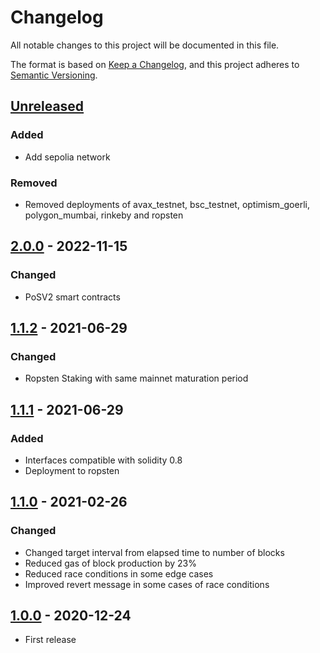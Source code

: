 # Changelog

All notable changes to this project will be documented in this file.

The format is based on [Keep a Changelog](https://keepachangelog.com/en/1.0.0/),
and this project adheres to [Semantic Versioning](https://semver.org/spec/v2.0.0.html).

## [Unreleased]

### Added

- Add sepolia network

### Removed

- Removed deployments of avax_testnet, bsc_testnet, optimism_goerli, polygon_mumbai, rinkeby and ropsten

## [2.0.0] - 2022-11-15

### Changed

- PoSV2 smart contracts

## [1.1.2] - 2021-06-29

### Changed

- Ropsten Staking with same mainnet maturation period

## [1.1.1] - 2021-06-29

### Added

- Interfaces compatible with solidity 0.8
- Deployment to ropsten

## [1.1.0] - 2021-02-26

### Changed

- Changed target interval from elapsed time to number of blocks
- Reduced gas of block production by 23%
- Reduced race conditions in some edge cases
- Improved revert message in some cases of race conditions

## [1.0.0] - 2020-12-24

- First release

[unreleased]: https://github.com/cartesi/pos-dlib/compare/v2.0.0...HEAD
[2.0.0]: https://github.com/cartesi/pos-dlib/compare/v1.1.2...v2.0.0
[1.1.2]: https://github.com/cartesi/pos-dlib/compare/v1.1.1...v1.1.2
[1.1.1]: https://github.com/cartesi/pos-dlib/compare/v1.1.0...v1.1.1
[1.1.0]: https://github.com/cartesi/pos-dlib/compare/v1.0.0...v1.1.0
[1.0.0]: https://github.com/cartesi/pos-dlib/releases/tag/v1.0.0
